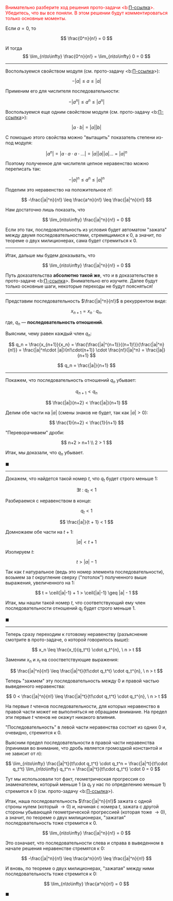 <span style="color: red;">Внимательно разберите ход решения прото-задачи <b:[П-ссылка](advanced/proto/sequence-lim/exp-ratio)>. Убедитесь, что вы все поняли. В этом решении будут комментироваться только основные моменты.</span>

Если $a=0$, то

$$ \frac{0^n}{n!} = 0 $$

И тогда
$$ \lim_{n\to\infty} \frac{0^n}{n!} = \lim_{n\to\infty} 0 = 0 $$

---

Воспользуемся свойством модуля (см. прото-задачу <b:[П-ссылка](advanced/proto/common/abs)>):

$$ -|a| \leq a \leq |a| $$

Применим его для числителя последовательности:

$$ -|a^n| \leq a^n \leq |a^n| $$

Воспользуемся еще одним свойством модуля (см. прото-задачу <b:[П-ссылка](advanced/proto/common/abs)>):

$$ |a\cdot b| = |a||b| $$

С помощью этого свойства можно "вытащить" показатель степени из-под модуля:

$$ |a^n| = |a\cdot a\cdot a\cdot\ldots| = |a||a||a|\ldots = |a|^n $$

Поэтому полученное для числителя цепное неравенство можно переписать так:

$$ -|a|^n \leq a^n \leq |a|^n $$

Поделим это неравенство на положительное $n!$:

$$ -\frac{|a|^n}{n!} \leq \frac{a^n}{n!} \leq \frac{|a|^n}{n!} $$

Нам достаточно лишь показать, что

$$ \lim_{n\to\infty} \frac{|a|^n}{n!} = 0 $$

Если это так, последовательность из условия будет автоматом "зажата" между двумя последовательностями, стремящимися к $0$, а значит, по теореме о двух милиционерах, сама будет стремиться к $0$.

---

Итак, дальше мы будем доказывать, что

$$ \lim_{n\to\infty} \frac{|a|^n}{n!} = 0 $$

Путь доказательства **абсолютно такой же**, что и в доказательстве в прото-задаче <b:[П-ссылка](advanced/proto/sequence-lim/exp-ratio)>.
Внимательно его изучите. Далее будут только основные шаги, некоторые переходы не будут поясняться!

---

Представим последовательность $\frac{|a|^n}{n!}$ в рекуррентом виде:

$$ x_{n+1} = x_n\cdot q_n, $$

где, $q_n$ — **последовательность отношений**.

Выясним, чему равен каждый член $q_n$:

$$ q_n = \frac{x_{n+1}}{x_n} = \frac{\frac{|a|^{n+1}}{(n+1)!}}{\frac{|a|^n}{n!}} = \frac{|a|^n\cdot |a|}{n!\cdot(n+1)} \cdot \frac{n!}{|a|^n} = \frac{|a|}{n+1} $$

$$ q_n = \frac{|a|}{n+1} $$

---

Покажем, что последовательность отношений $q_n$ убывает:

$$ q_{n+1} < q_n $$

$$ \frac{|a|}{n+2} < \frac{|a|}{n+1} $$

Делим обе части на $|a|$ (смены знаков не будет, так как $|a|>0$):

$$ \frac{1}{n+2} < \frac{1}{n+1} $$

"Переворачиваем" дроби:

$$ n+2 > n+1 \\ 2 > 1 $$

Итак, мы доказали, что $q_n$ убывает.

$\blacksquare$

---

Докажем, что найдется такой номер $t$, что $q_t$ будет строго меньше $1$:

$$ \exists t \ : \ q_t < 1 $$

Разбираемся с неравенством в конце:

$$ q_t < 1 $$

$$ \frac{|a|}{t + 1} < 1 $$

Домножаем обе части на $t+1$:

$$ |a| < t +1 $$

Изолируем $t$:

$$ t > |a| - 1 $$

Так как $t$ натуральное (ведь это номер элемента последовательности), возьмем за $t$ округление сверху ("потолок") полученного выше выражения, увеличенного на $1$:

$$ t = \ceil{|a|-1} + 1 > \ceil{|a|-1} \geq |a| - 1 $$

Итак, мы нашли такой номер $t$, что соответствующий ему член последовательности отношений $q_t$ будет строго меньше $1$.

$\blacksquare$

---

Теперь сразу переходим к готовому неравенству (разъяснение смотрите в прото-задаче, о которой говорилось выше):

$$ x_n \leq \frac{x_t}{q_t^t} \cdot q_t^{n}, \ n > t $$

Заменим $x_n$ и $x_t$ на соостветствующие выражения:

$$ \frac{|a|^n}{n!} \leq \frac{|a|^t}{t!\cdot q_t^t} \cdot q_t^{n}, \ n > t $$

Теперь "зажмем" эту последовательность между $0$ и правой частью выведенного неравенства:

$$ 0 < \frac{|a|^n}{n!} \leq \frac{|a|^t}{t!\cdot q_t^t} \cdot q_t^{n}, \ n > t $$

На первые $t$ членов последовательности, для которых неравенство в правой части может не выполняться не обращаем внимание.
На предел эти первые $t$ членов не окажут никакого влияния.

"Последовательность" в левой части неравенства состоит из одних $0$ и, очевидно, стремится к $0$.

Выясним предел последовательности в правой части неравенства (принимая во внимание, что дробь является громоздкой константой и не зависит от $n$):

$$ \lim_{n\to\infty} \frac{|a|^t}{t!\cdot q_t^t} \cdot q_t^n = \frac{|a|^t}{t!\cdot q_t^t} \lim_{n\to\infty} q_t^n = \frac{|a|^t}{t!\cdot q_t^t} \cdot 0 = 0 $$

Тут мы использовали тот факт, геометрическая прогрессия со знаменателем, который меньше $1$ (а $q_t$ у нас по определению меньше $1$) стремится к $0$ (см. прото-задачу <b:[П-ссылка](advanced/proto/sequence-lim/geometric-progression)>).

Итак, наша последовательность $\frac{|a|^n}{n!}$ зажата с одной строны нулем (который $\to 0$) и, начиная с номера $t$, зажата с другой стороны убывающей геометрической прогрессией (которая тоже $\to 0$), а значит, по теореме о двух
милиционерах, "зажатая" последовательность тоже стремится к $0$.

$$ \lim_{n\to\infty} \frac{|a|^n}{n!} = 0 $$

Это означает, что последовательности слева и справа в выведенном в начале решения неравенстве стремятся к $0$:

$$ -\frac{|a|^n}{n!} \leq \frac{a^n}{n!} \leq \frac{|a|^n}{n!} $$

И вновь, по теореме о двух милиционерах, "зажатая" между ними последовательность тоже стремится к $0$:

$$ \lim_{n\to\infty} \frac{a^n}{n!} = 0 $$

$\blacksquare$